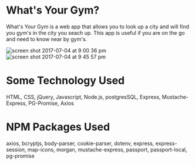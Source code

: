 # What's Your Gym?


What's Your Gym is a web app that allows you to look up a city and will find you gym's in the city you seach up. This app is useful if you are on the go and need to know near by gym's.

![screen shot 2017-07-04 at 9 00 36 pm](https://user-images.githubusercontent.com/27744089/27845430-72169e28-60fd-11e7-8dcd-db4b3e2cfc0c.png)
![screen shot 2017-07-04 at 9 45 57 pm](https://user-images.githubusercontent.com/27744089/27846013-31c94f0a-6102-11e7-93e1-3abefe37545a.png)

# Some Technology Used
HTML, CSS, jQuery, Javascript, Node.js, postgresSQL, Express, Mustache-Express, PG-Promise, Axios

# NPM Packages Used 
axios, bcryptjs, body-parser, cookie-parser, dotenv, express, express-session, map-icons, morgan, mustache-express, passport, passport-local, pg-promise